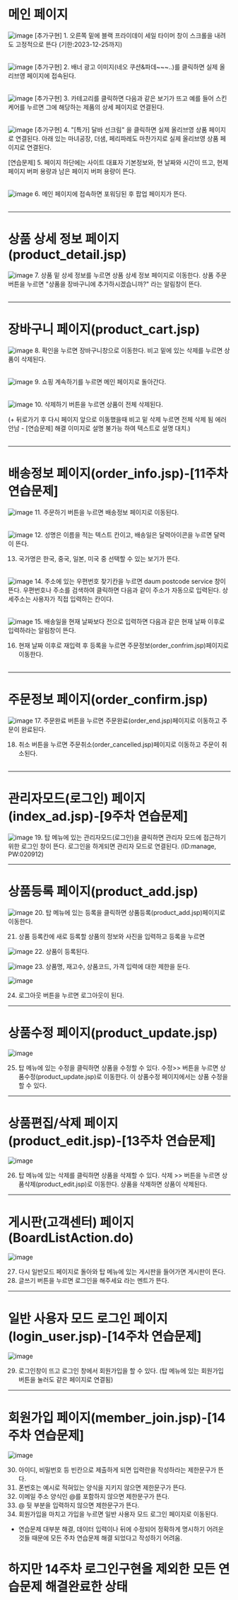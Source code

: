 # 메인 페이지
![image](https://github.com/dpcdrypak/SERVLET_20210985/assets/112855199/4a323e50-de10-4b0a-8d1d-a8b99d864c1f)
[추가구현] 1. 오른쪽 밑에 블랙 프라이데이 세일 타이머 창이 스크롤을 내려도 고정적으로 뜬다 (기한:2023-12-25까지)<br/><br/>

![image](https://github.com/dpcdrypak/SERVLET_20210985/assets/112855199/a0906b4e-ef04-4a46-ab29-d59ba999736b)
[추가구현] 2. 배너 광고 이미지(네오 쿠션&파데~~~..)를 클릭하면 실제 올리브영 페이지에 접속된다.<br/><br/>

![image](https://github.com/dpcdrypak/SERVLET_20210985/assets/112855199/198278c5-06a1-4e97-8d4e-07cbfc6e7ff8)
[추가구현] 3. 카테고리를 클릭하면 다음과 같은 보기가 뜨고 예를 들어 스킨케어를 누르면 그에 해당하는 제품의 상세 페이지로 연결된다.<br/><br/>

![image](https://github.com/dpcdrypak/SERVLET_20210985/assets/112855199/b4eb5f49-68d3-443f-a763-cf2b56d01db6)
[추가구현] 4. "[특가] 달바 선크림" 을 클릭하면 실제 올리브영 상품 페이지로 연결된다. 아래 있는 마녀공장, 더샘, 페리파레도 마찬가지로 실제 올리브영 상품 페이지로 연결된다. 

[연습문제] 5. 페이지 하단에는 사이트 대표자 기본정보와, 현 날짜와 시간이 뜨고, 현제 페이지 버퍼 용량과 남은 페이지 버퍼 용량이 뜬다.<br/><br/>

![image](https://github.com/dpcdrypak/SERVLET_20210985/assets/112855199/216db187-4875-4018-8c20-bea7c11513fb)
6. 메인 페이지에 접속하면 포워딩된 후 팝업 페이지가 뜬다.<br/><br/>

---

# 상품 상세 정보 페이지(product_detail.jsp)
![image](https://github.com/dpcdrypak/SERVLET_20210985/assets/112855199/c65b0f93-3398-46ef-b886-7e3a78484ae4)
7. 상품 밑 상세 정보를 누르면 상품 상세 정보 페이지로 이동한다. 상품 주문 버튼을 누르면 "상품을 장바구니에 추가하시겠습니까?" 라는 알림창이 뜬다. <br/><br/>

---

# 장바구니 페이지(product_cart.jsp)
![image](https://github.com/dpcdrypak/SERVLET_20210985/assets/112855199/e9014811-7c66-439f-9b81-07a7a5298047)
8. 확인을 누르면 장바구니창으로 이동한다. 비고 밑에 있는 삭제를 누르면 상품이 삭제된다.<br/><br/>

![image](https://github.com/dpcdrypak/SERVLET_20210985/assets/112855199/5b81f7f6-6bc2-4a9c-9e8f-07595936273a)
9. 쇼핑 계속하기를 누르면 메인 페이지로 돌아간다.<br/><br/>

![image](https://github.com/dpcdrypak/SERVLET_20210985/assets/112855199/28013ecd-d8c9-4f2e-ab6a-5b76e4355e0b)
10. 삭제하기 버튼을 누르면 상품이 전체 삭제된다.
    
(+ 뒤로가기 후 다시 페이지 앞으로 이동했을때 비고 밑 삭제 누르면 전체 삭제 됨 에러 안남 - [연습문제] 해결 이미지로 설명 불가능 하여 텍스트로 설명 대치.)<br/><br/>

---

# 배송정보 페이지(order_info.jsp)-[11주차 연습문제]
![image](https://github.com/dpcdrypak/SERVLET_20210985/assets/112855199/e063771f-ae52-440b-b5e3-6e65fc4845d8)
11. 주문하기 버튼을 누르면 배송정보 페이지로 이동된다.<br/><br/>
    
![image](https://github.com/dpcdrypak/SERVLET_20210985/assets/112855199/01c6d67c-e21c-478b-aadf-42f255c4591a)
12. 성명은 이름을 적는 텍스트 칸이고, 배송일은 달력아이콘을 누르면 달력이 뜬다.

13. 국가명은 한국, 중국,  일본, 미국 중 선택할 수 있는 보기가 뜬다.<br/><br/>

![image](https://github.com/dpcdrypak/SERVLET_20210985/assets/112855199/221c4853-ce4d-4245-85f2-1bb62a918130)
14. 주소에 있는 우편번호 찾기칸을 누르면 daum postcode service 창이 뜬다. 우편번호나 주소를 검색하여 클릭하면 다음과 같이 주소가 자동으로 입력된다.
    상세주소는 사용자가 직접 입력하는 칸이다.<br/><br/>
    
![image](https://github.com/dpcdrypak/SERVLET_20210985/assets/112855199/628e2e43-e1e3-4018-b089-b54995e97a03)
15. 배송일을 현재 날짜보다 전으로 입력하면 다음과 같은 현재 날짜 이후로 입력하라는 알림창이 뜬다.

16. 현재 날짜 이후로 재입력 후 등록을 누르면 주문정보(order_confrim.jsp)페이지로 이동한다.<br/><br/>

---

# 주문정보 페이지(order_confirm.jsp)

![image](https://github.com/dpcdrypak/SERVLET_20210985/assets/112855199/f99225ce-deb5-42c2-b728-c4dd93efbfc0)
17. 주문완료 버튼을 누르면 주문완료(order_end.jsp)페이지로 이동하고 주문이 완료된다.
 
18. 취소 버튼을 누르면 주문취소(order_cancelled.jsp)페이지로 이동하고 주문이 취소된다.<br/><br/>

---

# 관리자모드(로그인) 페이지(index_ad.jsp)-[9주차 연습문제]

![image](https://github.com/dpcdrypak/SERVLET_20210985/assets/112855199/d1f9526b-cc7e-4b85-91c1-a7f5d0a54b8c)
19. 탑 메뉴에 있는 관리자모드(로그인)을 클릭하면 관리자 모드에 접근하기 위한 로그인 창이 뜬다. 로그인을 하게되면 관리자 모드로 연결된다.
(ID:manage, PW:020912)

---

# 상품등록 페이지(product_add.jsp)
![image](https://github.com/dpcdrypak/SERVLET_20210985/assets/112855199/3e98bcd9-7daf-4a74-ae4f-91f759210e1f)
20. 탑 메뉴에 있는 등록을 클릭하면 상품등록(product_add.jsp)페이지로 이동한다.
    
21. 상품 등록칸에 새로 등록할 상품의 정보와 사진을 입력하고 등록을 누르면

![image](https://github.com/dpcdrypak/SERVLET_20210985/assets/112855199/0008cf92-91e6-489a-af59-39134230cd17)
22. 상품이 등록된다.

![image](https://github.com/dpcdrypak/SERVLET_20210985/assets/112855199/1877b07d-1b58-49e2-af6e-d216b86173bd)
23. 상품명, 재고수, 상품코드, 가격 입력에 대한 제한을 둔다.

![image](https://github.com/dpcdrypak/SERVLET_20210985/assets/112855199/916e86b1-b0d3-432b-80c5-7d3ee7c36a5e)

24. 로그아웃 버튼을 누르면 로그아웃이 된다.

---

# 상품수정 페이지(product_update.jsp)

![image](https://github.com/dpcdrypak/SERVLET_20210985/assets/112855199/4a4e4b11-995f-4fa7-ad89-6b970006112e)

25. 탑 메뉴에 있는 수정을 클릭하면 상품을 수정할 수 있다. 수정>> 버튼을 누르면 상품수정(product_update.jsp)로 이동한다.
이 상품수정 페이지에서는 상품 수정을 할 수 있다.

---

# 상품편집/삭제 페이지(product_edit.jsp)-[13주차 연습문제]

![image](https://github.com/dpcdrypak/SERVLET_20210985/assets/112855199/d412e35e-467a-4a04-a6f3-eee5b093203d)

26. 탑 메뉴에 있는 삭제를 클릭하면 상품을 삭제할 수 있다. 삭제 >> 버튼을 누르면 상품삭제(product_edit.jsp)로 이동한다.
상품을 삭제하면 상품이 삭제된다.

---

# 게시판(고객센터) 페이지(BoardListAction.do)

![image](https://github.com/dpcdrypak/SERVLET_20210985/assets/112855199/0d555fbb-07c4-44bc-a67f-3f7ee7236975)

27. 다시 일반모드 페이지로 돌아와 탑 메뉴에 있는 게시판을 들어가면 게시판이 뜬다.
28. 글쓰기 버튼을 누르면 로그인을 해주세요 라는 멘트가 뜬다.
    
---

# 일반 사용자 모드 로그인 페이지(login_user.jsp)-[14주차 연습문제]

![image](https://github.com/dpcdrypak/SERVLET_20210985/assets/112855199/4ca9f199-5274-452c-a591-f2517ad69767)

29. 로그인창이 뜨고 로그인 창에서 회원가입을 할 수 있다.
    (탑 메뉴에 있는 회원가입 버튼을 눌러도 같은 페이지로 연결됨)

---

# 회원가입 페이지(member_join.jsp)-[14주차 연습문제]

![image](https://github.com/dpcdrypak/SERVLET_20210985/assets/112855199/ad528319-b317-4511-aeb9-3cfc525eba77)

30. 아이디, 비밀번호 등 빈칸으로 제출하게 되면 입력란을 작성하라는 제한문구가 뜬다.
31. 폰번호는 예시로 적혀있는 양식을 지키지 않으면 제한문구가 뜬다.
32. 이메일 주소 양식인 @를 포함하지 않으면 제한문구가 뜬다.
33. @ 뒷 부분을 입력하지 않으면 제한문구가 뜬다.
34. 회원가입을 마치고 가입을 누르면 일반 사용자 모드 로그인 페이지로 이동된다.

* 연습문제 대부분 해결, 데이터 입력이나 뒤에 수정되어 정확하게 명시하기 어려운 것들 때문에 모든 주차 연습문제 해결 되었다고 작성하기 어려움.
# 하지만 14주차 로그인구현을 제외한 모든 연습문제 해결완료한 상태













